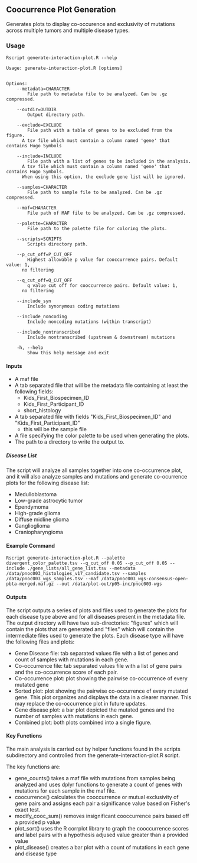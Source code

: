 ## Coocurrence Plot Generation

Generates plots to display co-occurence and exclusivity of mutations across
multiple tumors and multiple disease types.

### Usage

```
Rscript generate-interaction-plot.R --help

Usage: generate-interaction-plot.R [options]


Options:
	--metadata=CHARACTER
		File path to metadata file to be analyzed. Can be .gz compressed.

	--outdir=OUTDIR
		Output directory path.

	--exclude=EXCLUDE
		File path with a table of genes to be excluded from the figure.
      A tsv file which must contain a column named 'gene' that contains Hugo Symbols

	--include=INCLUDE
		File path with a list of genes to be included in the analysis.
      A tsv file which must contain a column named 'gene' that contains Hugo Symbols.
      When using this option, the exclude gene list will be ignored.

	--samples=CHARACTER
		File path to sample file to be analyzed. Can be .gz compressed.

	--maf=CHARACTER
		File path of MAF file to be analyzed. Can be .gz compressed.

	--palette=CHARACTER
		File path to the palette file for coloring the plots.

	--scripts=SCRIPTS
		Scripts directory path.

	--p_cut_off=P_CUT_OFF
		Highest allowable p value for cooccurrence pairs. Default value: 1,
      no filtering

	--q_cut_off=Q_CUT_OFF
		q value cut off for cooccurrence pairs. Default value: 1,
      no filtering

	--include_syn
		Include synonymous coding mutations

	--include_noncoding
		Include noncoding mutations (within transcript)

	--include_nontranscribed
		Include nontranscribed (upstream & downstream) mutations

	-h, --help
		Show this help message and exit
```

#### Inputs
* A maf file
* A tab separated file that will be the metadata file containing at least the following fields:
	* Kids_First_Biospecimen_ID
	* Kids_First_Participant_ID
	* short_histology
* A tab separated file with fields "Kids_First_Biospecimen_ID" and	"Kids_First_Participant_ID"
	* this will be the sample file
* A file specifying the color palette to be used when generating the plots.
* The path to a directory to write the output to.

##### Disease List

The script will analyze all samples together into one co-occurrence plot, and it will also analyze samples and mutations and generate co-ocurrence plots for the following disease list:

* Medulloblastoma
* Low-grade astrocytic tumor
* Ependymoma
* High-grade glioma
* Diffuse midline glioma
* Ganglioglioma
* Craniopharyngioma

#### Example Command

```
Rscript generate-interaction-plot.R --palette divergent_color_palette.tsv --q_cut_off 0.05 --p_cut_off 0.05 --include ./gene_lists/all_gene_list.tsv --metadata /data/pnoc003_histologies_v17_candidate.tsv --samples /data/pnoc003_wgs_samples.tsv --maf /data/pnoc003_wgs-consensus-open-pbta-merged.maf.gz --out /data/plot-out/p05-inc/pnoc003-wgs
```

#### Outputs

The script outputs a series of plots and files used to generate the plots for each disease type above and for all diseases present in the metadata file. The output directory will have two sub-directories: "figures" which will contain the plots that are generated and "files" which will contain the intermediate files used to generate the plots. Each disease type will have the following files and plots:
* Gene Disease file: tab separated values file with a list of genes and count of samples with mutations in each gene.
* Co-occurrence file: tab separated values file with a list of gene pairs and the co-occurrence score of each pair.
* Co-occurrence plot: plot showing the pairwise co-occurrence of every mutated gene
* Sorted plot: plot showing the pairwise co-occurrence of every mutated gene. This plot organizes and displays the data in a clearer manner. This may replace the co-occurrence plot in future updates.
* Gene disease plot: a bar plot depicted the mutated genes and the number of samples with mutations in each gene.
* Combined plot: both plots combined into a single figure.

#### Key Functions

The main analysis is carried out by helper functions found in the scripts subdirectory and controlled from the generate-interaction-plot.R script.

The key functions are:

* gene_counts() takes a maf file with mutations from samples being analyzed and uses dplyr functions to generate a count of genes with mutations for each sample in the maf file.
* coocurrence() calculates the cooccurrence or mutual exclusivity of gene pairs and assigns each pair a significance value based on Fisher's exact test.
* modify_cooc_sum() removes insignificant cooccurrence pairs based off a provided p value
* plot_sort() uses the R corrplot library to graph the cooccurrence scores and label pairs with a hypothesis adjused value greater than a provided value
* plot_disease() creates a bar plot with a count of mutations in each gene and disease type
